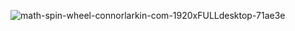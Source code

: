 
![math-spin-wheel-connorlarkin-com-1920xFULLdesktop-71ae3e](https://user-images.githubusercontent.com/15007498/155950672-aa0762c7-fc37-4b86-a438-f157a32ebb1c.png)
